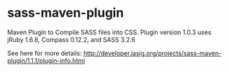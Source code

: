 sass-maven-plugin
=================

Maven Plugin to Compile SASS files into CSS. Plugin version 1.0.3 uses jRuby 1.6.8, Compass 0.12.2, and SASS 3.2.6

See here for more details: http://developer.jasig.org/projects/sass-maven-plugin/1.1.1/plugin-info.html
